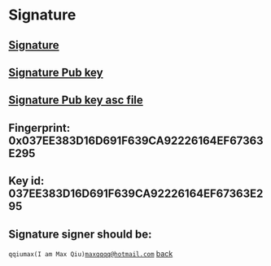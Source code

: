 # Signature
## [Signature](https://qqiumax.github.io/signature/GPGsign.txt.gpg)
## [Signature Pub key](https://qqiumax.github.io/signature/GPG-Public-key.txt)
## [Signature Pub key asc file](https://qqiumax.github.io/signature/GPG-Public-key.asc)
## Fingerprint: 0x037EE383D16D691F639CA92226164EF67363E295
## Key id: 037EE383D16D691F639CA92226164EF67363E295
## Signature signer should be:
<code>qqiumax(I am Max Qiu)<maxqqqq@hotmail.com></code>
[back](https://qqiumax.github.io/home/)